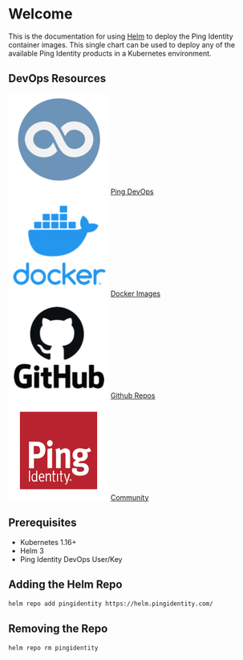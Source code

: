 # Welcome

This is the documentation for using [Helm](https://helm.sh) to deploy the Ping Identity container images.
This single chart can be used to deploy any of the available Ping Identity products in a Kubernetes
environment.

## DevOps Resources

<div class="banner" onclick="window.open('https://devops.pingidentity.com','');">
    <img class="assets" src="img/logos/devops.png"/>
    <span class="caption">
        <a class="assetlinks" href="https://devops.pingidentity.com" target=”_blank”>Ping DevOps</a>
    </span>
</div>
<div class="banner" onclick="window.open('https://hub.docker.com/u/pingidentity','');">
    <img class="assets" src="img/logos/docker.png" />
    <span class="caption">
        <a class="assetlinks" href="https://hub.docker.com/u/pingidentity" target=”_blank”>Docker Images</a>
    </span>
</div>
<div class="banner" onclick="window.open('https://github.com/topics/ping-devops','');">
    <img class="assets" src="img/logos/github.png"/>
    <span class="caption">
        <a class="assetlinks" href="https://github.com/topics/ping-devops" target=”_blank”>Github Repos</a>
    </span>
</div>
<div class="banner" onclick="window.open('https://support.pingidentity.com/s/topic/0TO1W000000IF30WAG/cloud-devops','');">
    <img class="assets" src="img/logos/ping.png"/>
    <span class="caption">
        <a class="assetlinks" href="https://support.pingidentity.com/s/topic/0TO1W000000IF30WAG/cloud-devops" target=”_blank”>Community</a>
    </span>
</div>

## Prerequisites

* Kubernetes 1.16+
* Helm 3
* Ping Identity DevOps User/Key

## Adding the Helm Repo

```shell
helm repo add pingidentity https://helm.pingidentity.com/
```

## Removing the Repo

```shell
helm repo rm pingidentity
```
